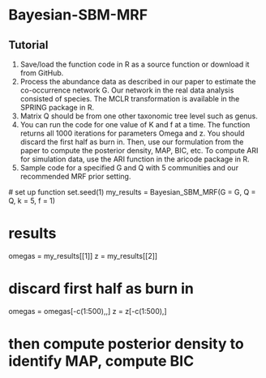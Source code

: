 # Bayesian-SBM-MRF
 
## Tutorial

1. Save/load the function code in R as a source function or download it from GitHub.
2. Process the abundance data as described in our paper to estimate the co-occurrence network G. Our network in the real data analysis consisted of species. The MCLR transformation is available in the SPRING package in R.
3. Matrix Q should be from one other taxonomic tree level such as genus.
4. You can run the code for one value of K and f at a time. The function returns all 1000 iterations for parameters Omega and z. You should discard the first half as burn in. Then, use our formulation from the paper to compute the posterior density, MAP, BIC, etc. To compute ARI for simulation data, use the ARI function in the aricode package in R.
5. Sample code for a specified G and Q with 5 communities and our recommended MRF prior setting.

\# set up function
set.seed(1)
my_results = Bayesian_SBM_MRF(G = G, 
                              Q = Q, 
                              k = 5, 
                              f = 1)

# results
omegas = my_results[[1]]
z = my_results[[2]]

# discard first half as burn in
omegas = omegas[-c(1:500),,]
z = z[-c(1:500),]

# then compute posterior density to identify MAP, compute BIC
